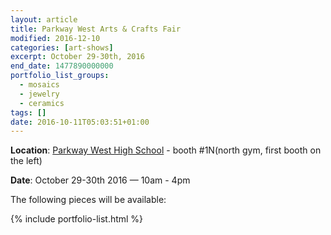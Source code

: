```yaml
---
layout: article
title: Parkway West Arts & Crafts Fair
modified: 2016-12-10
categories: [art-shows]
excerpt: October 29-30th, 2016
end_date: 1477890000000
portfolio_list_groups:
  - mosaics
  - jewelry
  - ceramics
tags: []
date: 2016-10-11T05:03:51+01:00
---
```


**Location**: [Parkway West High School](https://goo.gl/maps/ePTnCeVELDF2) - booth #1N(north gym, first booth on the left)

**Date**: October 29-30th 2016 — 10am - 4pm

The following pieces will be available:

{% include portfolio-list.html %}
